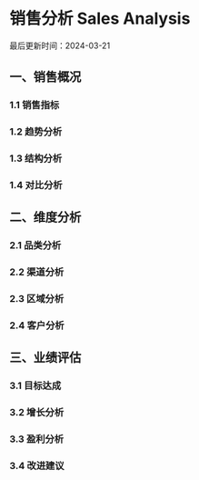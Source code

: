 # 销售分析 Sales Analysis

最后更新时间：2024-03-21

## 一、销售概况
### 1.1 销售指标
### 1.2 趋势分析
### 1.3 结构分析
### 1.4 对比分析

## 二、维度分析
### 2.1 品类分析
### 2.2 渠道分析
### 2.3 区域分析
### 2.4 客户分析

## 三、业绩评估
### 3.1 目标达成
### 3.2 增长分析
### 3.3 盈利分析
### 3.4 改进建议 